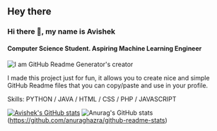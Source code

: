 ## Hey there
### Hi there 👋, my name is Avishek
#### Computer Science Student. Aspiring Machine Learning Engineer
![I am GitHub Readme Generator's creator](https://media-exp1.licdn.com/dms/image/C4E16AQHk3FpqmRv_8g/profile-displaybackgroundimage-shrink_200_800/0/1621691371353?e=1628726400&v=beta&t=yeWyYpYYyP5wBII3CQsH0eFs-OHGv8lHfujbhKJjRoI)

I made this project just for fun, it allows you to create nice and simple GitHub Readme files that you can copy/paste and use in your profile.

Skills: PYTHON / JAVA / HTML / CSS / PHP / JAVASCRIPT

[![Avishek's GitHub stats](https://github-readme-stats.vercel.app/api?username=AvishekRoy16)](https://github.com/anuraghazra/github-readme-stats)
![Anurag's GitHub stats](https://github-readme-stats.vercel.app/api?username=AvishekRoy16&hide=prs)(https://github.com/anuraghazra/github-readme-stats)

